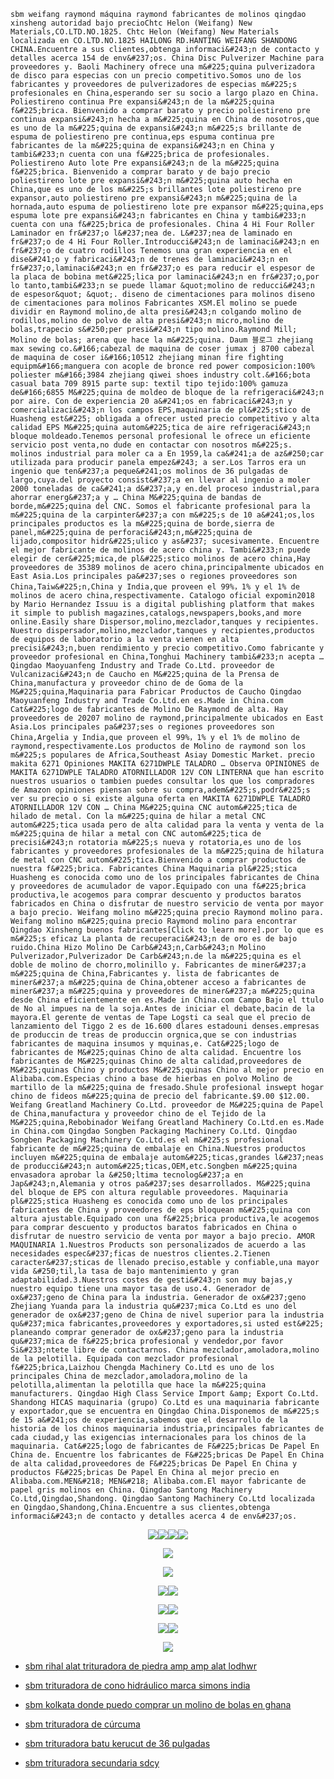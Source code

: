 
```
sbm weifang raymond máquina raymond fabricantes de molinos qingdao xinsheng autoridad bajo precioChtc Helon (Weifang) New Materials,CO.LTD.NO.1825. Chtc Helon (Weifang) New Materials localizada en CO.LTD.NO.1825 HAILONG RD.HANTING WEIFANG SHANDONG CHINA.Encuentre a sus clientes,obtenga informaci&#243;n de contacto y detalles acerca 154 de env&#237;os. China Disc Pulverizer Machine para proveedores y. Baoli Machinery ofrece una m&#225;quina pulverizadora de disco para especias con un precio competitivo.Somos uno de los fabricantes y proveedores de pulverizadores de especias m&#225;s profesionales en China,esperando ser su socio a largo plazo en China. Poliestireno continua Pre expansi&#243;n de la m&#225;quina f&#225;brica. Bienvenido a comprar barato y precio poliestireno pre continua expansi&#243;n hecha a m&#225;quina en China de nosotros,que es uno de la m&#225;quina de expansi&#243;n m&#225;s brillante de espuma de poliestireno pre continua,eps espuma continua pre fabricantes de la m&#225;quina de expansi&#243;n en China y tambi&#233;n cuenta con una f&#225;brica de profesionales. Poliestireno Auto lote Pre expansi&#243;n de la m&#225;quina f&#225;brica. Bienvenido a comprar barato y de bajo precio poliestireno lote pre expansi&#243;n m&#225;quina auto hecha en China,que es uno de los m&#225;s brillantes lote poliestireno pre expansor,auto poliestireno pre expansi&#243;n m&#225;quina de la hornada,auto espuma de poliestireno lote pre expansor m&#225;quina,eps espuma lote pre expansi&#243;n fabricantes en China y tambi&#233;n cuenta con una f&#225;brica de profesionales. China 4 Hi Four Roller Laminador en fr&#237;o l&#237;nea de. L&#237;nea de laminado en fr&#237;o de 4 Hi Four Roller.Introducci&#243;n de laminaci&#243;n en fr&#237;o de cuatro rodillos Tenemos una gran experiencia en el dise&#241;o y fabricaci&#243;n de trenes de laminaci&#243;n en fr&#237;o,laminaci&#243;n en fr&#237;o es para reducir el espesor de la placa de bobina met&#225;lica por laminaci&#243;n en fr&#237;o,por lo tanto,tambi&#233;n se puede llamar &quot;molino de reducci&#243;n de espesor&quot; &quot;. diseno de cimentaciones para molinos diseno de cimentaciones para molinos Fabricantes XSM.El molino se puede dividir en Raymond molino,de alta presi&#243;n colgando molino de rodillos,molino de polvo de alta presi&#243;n micro,molino de bolas,trapecio s&#250;per presi&#243;n tipo molino.Raymond Mill; Molino de bolas; arena que hace la m&#225;quina. Daum 블로그 zhejiang max sewing co.&#166;cabezal de maquina de coser jumax j 8700 cabezal de maquina de coser i&#166;10512 zhejiang minan fire fighting equipm&#166;manguera con acople de bronce red power composicion:100% poliester m&#166;3984 zhejiang qiwei shoes industry colt.&#166;bota casual bata 709 8915 parte sup: textil tipo tejido:100% gamuza de&#166;6855 M&#225;quina de moldeo de bloque de la refrigeraci&#243;n por aire. Con de experiencia 20 a&#241;os en fabricaci&#243;n y comercializaci&#243;n los campos EPS,maquinaria de pl&#225;stico de Huasheng est&#225; obligada a ofrecer usted precio competitivo y alta calidad EPS M&#225;quina autom&#225;tica de aire refrigeraci&#243;n bloque moldeado.Tenemos personal profesional le ofrece un eficiente servicio post venta,no dude en contactar con nosotros m&#225;s. molinos industrial para moler ca a En 1959,la ca&#241;a de az&#250;car utilizada para producir panela empez&#243; a ser.Los Tarros era un ingenio que ten&#237;a peque&#241;os molinos de 36 pulgadas de largo,cuya.del proyecto consist&#237;a en llevar al ingenio a moler 2000 toneladas de ca&#241;a d&#237;a,y en.del proceso industrial,para ahorrar energ&#237;a y … China M&#225;quina de bandas de borde,m&#225;quina del CNC. Somos el fabricante profesional para la m&#225;quina de la carpinter&#237;a con m&#225;s de 10 a&#241;os,los principales productos es la m&#225;quina de borde,sierra de panel,m&#225;quina de perforaci&#243;n,m&#225;quina de lijado,compositor hidr&#225;ulico y as&#237; sucesivamente. Encuentre el mejor fabricante de molinos de acero china y. Tambi&#233;n puede elegir de cer&#225;mica,de pl&#225;stico molinos de acero china,Hay proveedores de 35389 molinos de acero china,principalmente ubicados en East Asia.Los principales pa&#237;ses o regiones proveedores son China,Taiw&#225;n,China y India,que proveen el 99%，1% y el 1% de molinos de acero china,respectivamente. Catalogo oficial expomin2018 by Mario Hernandez Issuu is a digital publishing platform that makes it simple to publish magazines,catalogs,newspapers,books,and more online.Easily share Dispersor,molino,mezclador,tanques y recipientes. Nuestro dispersador,molino,mezclador,tanques y recipientes,productos de equipos de laboratorio a la venta vienen en alta precisi&#243;n,buen rendimiento y precio competitivo.Como fabricante y proveedor profesional en China,Tonghui Machinery tambi&#233;n acepta … Qingdao Maoyuanfeng Industry and Trade Co.Ltd. proveedor de Vulcanizaci&#243;n de Caucho en M&#225;quina de la Prensa de China,manufactura y proveedor chino de de Goma de la M&#225;quina,Maquinaria para Fabricar Productos de Caucho Qingdao Maoyuanfeng Industry and Trade Co.Ltd.en es.Made in China.com Cat&#225;logo de fabricantes de Molino De Raymond de alta. Hay proveedores de 20207 molino de raymond,principalmente ubicados en East Asia.Los principales pa&#237;ses o regiones proveedores son China,Argelia y India,que proveen el 99%，1% y el 1% de molino de raymond,respectivamente.Los productos de Molino de raymond son los m&#225;s populares de Africa,Southeast Asiay Domestic Market. precio makita 6271 Opiniones MAKITA 6271DWPLE TALADRO … Observa OPINIONES de MAKITA 6271DWPLE TALADRO ATORNILLADOR 12V CON LINTERNA que han escrito nuestros usuarios o tambien puedes consultar los que los compradores de Amazon opiniones piensan sobre su compra,adem&#225;s,podr&#225;s ver su precio o si existe alguna oferta en MAKITA 6271DWPLE TALADRO ATORNILLADOR 12V CON … China M&#225;quina CNC autom&#225;tica de hilado de metal. Con la m&#225;quina de hilar a metal CNC autom&#225;tica usada pero de alta calidad para la venta y venta de la m&#225;quina de hilar a metal con CNC autom&#225;tica de precisi&#243;n rotatoria m&#225;s nueva y rotatoria,es uno de los fabricantes y proveedores profesionales de la m&#225;quina de hilatura de metal con CNC autom&#225;tica.Bienvenido a comprar productos de nuestra f&#225;brica. Fabricantes China Maquinaria pl&#225;stica Huasheng es conocida como uno de los principales fabricantes de China y proveedores de acumulador de vapor.Equipado con una f&#225;brica productiva,le acogemos para comprar descuento y productos baratos fabricados en China o disfrutar de nuestro servicio de venta por mayor a bajo precio. Weifang molino m&#225;quina precio Raymond molino para. Weifang molino m&#225;quina precio Raymond molino para encontrar Qingdao Xinsheng buenos fabricantes[Click to learn more].por lo que es m&#225;s eficaz La planta de recuperaci&#243;n de oro es de bajo ruido.China Hizo Molino De Carb&#243;n,Carb&#243;n Molino Pulverizador,Pulverizador De Carb&#243;n.de la m&#225;quina es el doble de molino de chorro,molinillo y. Fabricantes de miner&#237;a m&#225;quina de China,Fabricantes y. lista de fabricantes de miner&#237;a m&#225;quina de China,obtener acceso a fabricantes de miner&#237;a m&#225;quina y proveedores de miner&#237;a m&#225;quina desde China eficientemente en es.Made in China.com Campo Bajo el ttulo de No al impues na de la soja.Antes de iniciar el debate,bacin de la mayora.El gerente de ventas de Tape Logsti ca seal que el precio de lanzamiento del Tiggo 2 es de 16.600 dlares estadouni denses.empresas de produccin de treas de produccin orgnica,que se con industrias fabricantes de maquina insumos y mquinas,e. Cat&#225;logo de fabricantes de M&#225;quinas Chino de alta calidad. Encuentre los fabricantes de M&#225;quinas Chino de alta calidad,proveedores de M&#225;quinas Chino y productos M&#225;quinas Chino al mejor precio en Alibaba.com.Especias chino a base de hierbas en polvo Molino de martillo de la m&#225;quina de fresado.Shule profesional inswept hogar chino de fideos m&#225;quina de precio del fabricante.$9.00 $12.00. Weifang Greatland Machinery Co.Ltd. proveedor de M&#225;quina de Papel de China,manufactura y proveedor chino de el Tejido de la M&#225;quina,Rebobinador Weifang Greatland Machinery Co.Ltd.en es.Made in China.com Qingdao Songben Packaging Machinery Co.Ltd. Qingdao Songben Packaging Machinery Co.Ltd.es el m&#225;s profesional fabricante de m&#225;quina de embalaje en China.Nuestros productos incluyen m&#225;quina de embalaje autom&#225;ticas,grandes l&#237;neas de producci&#243;n autom&#225;ticas,OEM,etc.Songben m&#225;quina envasadora aprobar la &#250;ltima tecnolog&#237;a en Jap&#243;n,Alemania y otros pa&#237;ses desarrollados. M&#225;quina del bloque de EPS con altura regulable proveedores. Maquinaria pl&#225;stica Huasheng es conocida como uno de los principales fabricantes de China y proveedores de eps bloquean m&#225;quina con altura ajustable.Equipado con una f&#225;brica productiva,le acogemos para comprar descuento y productos baratos fabricados en China o disfrutar de nuestro servicio de venta por mayor a bajo precio. AMOR MAQUINARIA 1.Nuestros Products son personalizados de acuerdo a las necesidades espec&#237;ficas de nuestros clientes.2.Tienen caracter&#237;sticas de llenado preciso,estable y confiable,una mayor vida &#250;til,la tasa de bajo mantenimiento y gran adaptabilidad.3.Nuestros costes de gesti&#243;n son muy bajas,y nuestro equipo tiene una mayor tasa de uso.4. Generador de ox&#237;geno de China para la industria. Generador de ox&#237;geno Zhejiang Yuanda para la industria qu&#237;mica Co.Ltd es uno del generador de ox&#237;geno de China de nivel superior para la industria qu&#237;mica fabricantes,proveedores y exportadores,si usted est&#225; planeando comprar generador de ox&#237;geno para la industria qu&#237;mica de f&#225;brica profesional y vendedor,por favor Si&#233;ntete libre de contactarnos. China mezclador,amoladora,molino de la pelotilla. Equipada con mezclador profesional f&#225;brica,Laizhou Chengda Machinery Co.Ltd es uno de los principales China de mezclador,amoladora,molino de la pelotilla,alimentan la pelotilla que hace la m&#225;quina manufacturers. Qingdao High Class Service Import &amp; Export Co.Ltd. Shandong HICAS maquinaria (grupo) Co.Ltd es una maquinaria fabricante y exportador,que se encuentra en Qingdao China.Disponemos de m&#225;s de 15 a&#241;os de experiencia,sabemos que el desarrollo de la historia de los chinos maquinaria industria,principales fabricantes de cada ciudad,y las exigencias internacionales para los chinos de la maquinaria. Cat&#225;logo de fabricantes de F&#225;bricas De Papel En China de. Encuentre los fabricantes de F&#225;bricas De Papel En China de alta calidad,proveedores de F&#225;bricas De Papel En China y productos F&#225;bricas De Papel En China al mejor precio en Alibaba.com.MEN&#218; MEN&#218; Alibaba.com.El mayor fabricante de papel gris molinos en China. Qingdao Santong Machinery Co.Ltd,Qingdao,Shandong. Qingdao Santong Machinery Co.Ltd localizada en Qingdao,Shandong,China.Encuentre a sus clientes,obtenga informaci&#243;n de contacto y detalles acerca 4 de env&#237;os. 
```

<div align="center">

<a href="https://es-mill.shibang-china.com/github&k=sbm+weifang+raymond+m%C3%A1quina+raymond+fabricantes+de+molinos+qingdao+xinsheng+autoridad+bajo+precio"><img src="https://static.shibang-china.com/es/mill/index.jpg"></a><a href="https://es-mill.shibang-china.com/materials.htmlgithub&k=sbm+weifang+raymond+m%C3%A1quina+raymond+fabricantes+de+molinos+qingdao+xinsheng+autoridad+bajo+precio"><img src="https://static.shibang-china.com/es/mill/materials.jpg"></a><a href="https://es-mill.shibang-china.com/about.htmlgithub&k=sbm+weifang+raymond+m%C3%A1quina+raymond+fabricantes+de+molinos+qingdao+xinsheng+autoridad+bajo+precio"><img src="https://static.shibang-china.com/es/mill/about.jpg"></a><a href="https://es-mill.shibang-china.com/contact.htmlgithub&k=sbm+weifang+raymond+m%C3%A1quina+raymond+fabricantes+de+molinos+qingdao+xinsheng+autoridad+bajo+precio"><img src="https://static.shibang-china.com/es/mill/contact.jpg"></a>

<a href="https://es-mill.shibang-china.com/github&k=sbm+weifang+raymond+m%C3%A1quina+raymond+fabricantes+de+molinos+qingdao+xinsheng+autoridad+bajo+precio"><img src="https://static.shibang-china.com/es/mill/banner.jpg"></a>

<a href="https://swt.shibang-china.com/github&k=sbm+weifang+raymond+m%C3%A1quina+raymond+fabricantes+de+molinos+qingdao+xinsheng+autoridad+bajo+precio"><img src="https://static.shibang-china.com/es/mill/chat.jpg"></a>

<a href="https://es-mill.shibang-china.com/products/vertical-roller-mill.htmlgithub&k=sbm+weifang+raymond+m%C3%A1quina+raymond+fabricantes+de+molinos+qingdao+xinsheng+autoridad+bajo+precio"><img src="https://static.shibang-china.com/es/mill/vertical.jpg"></a><a href="https://es-mill.shibang-china.com/products/raymond-mill.htmlgithub&k=sbm+weifang+raymond+m%C3%A1quina+raymond+fabricantes+de+molinos+qingdao+xinsheng+autoridad+bajo+precio"><img src="https://static.shibang-china.com/es/mill/raymond.jpg"></a>

<a href="https://es-mill.shibang-china.com/products/ultrafine-grinding-mill.htmlgithub&k=sbm+weifang+raymond+m%C3%A1quina+raymond+fabricantes+de+molinos+qingdao+xinsheng+autoridad+bajo+precio"><img src="https://static.shibang-china.com/es/mill/ultrafine.jpg"></a><a href="https://es-mill.shibang-china.com/products/trapezium-grinding-mill.htmlgithub&k=sbm+weifang+raymond+m%C3%A1quina+raymond+fabricantes+de+molinos+qingdao+xinsheng+autoridad+bajo+precio"><img src="https://static.shibang-china.com/es/mill/trapezium.jpg"></a>

<a href="https://es-mill.shibang-china.com/products/ball-mill.htmlgithub&k=sbm+weifang+raymond+m%C3%A1quina+raymond+fabricantes+de+molinos+qingdao+xinsheng+autoridad+bajo+precio"><img src="https://static.shibang-china.com/es/mill/ball.jpg"></a><a href="https://es-mill.shibang-china.com/products/hammer-mill.htmlgithub&k=sbm+weifang+raymond+m%C3%A1quina+raymond+fabricantes+de+molinos+qingdao+xinsheng+autoridad+bajo+precio"><img src="https://static.shibang-china.com/es/mill/hammer.jpg"></a>

<a href="https://swt.shibang-china.com/github&k=sbm+weifang+raymond+m%C3%A1quina+raymond+fabricantes+de+molinos+qingdao+xinsheng+autoridad+bajo+precio"><img src="https://static.shibang-china.com/es/mill/case.jpg"></a>

</div>


* [sbm rihal alat trituradora de piedra amp amp alat lodhwr](sbm%20rihal%20alat%20trituradora%20de%20piedra%20amp%20amp%20alat%20lodhwr.md)

* [sbm trituradora de cono hidráulico marca simons india](sbm%20trituradora%20de%20cono%20hidr%C3%A1ulico%20marca%20simons%20india.md)

* [sbm kolkata donde puedo comprar un molino de bolas en ghana](sbm%20kolkata%20donde%20puedo%20comprar%20un%20molino%20de%20bolas%20en%20ghana.md)

* [sbm trituradora de cúrcuma](sbm%20trituradora%20de%20c%C3%BArcuma.md)

* [sbm trituradora batu kerucut de 36 pulgadas](sbm%20trituradora%20batu%20kerucut%20de%2036%20pulgadas.md)

* [sbm trituradora secundaria sdcy](sbm%20trituradora%20secundaria%20sdcy.md)